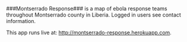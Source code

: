###Montserrado Response### is a map of ebola response teams throughout Montserrado county in Liberia. Logged in users see contact information.

This app runs live at: http://montserrado-response.herokuapp.com.